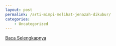 ```yaml
---
layout: post
permalink: /arti-mimpi-melihat-jenazah-dikubur/
categories:
    - Uncategorized
---
```


[Baca Selengkapnya](/05)